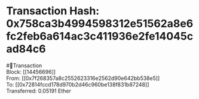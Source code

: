 
Transaction Hash: 0x758ca3b4994598312e51562a8e6fc2feb6a614ac3c411936e2fe14045cad84c6
====================================================================================
  
#💸Transaction  
Block: [[14456696]]  
From: [[0x7f268357a8c2552623316e2562d90e642bb538e5]]  
To: [[0x72814fccd178d970b2d46c960be138f831b87248]]  
Transferred: 0.05191 Ether